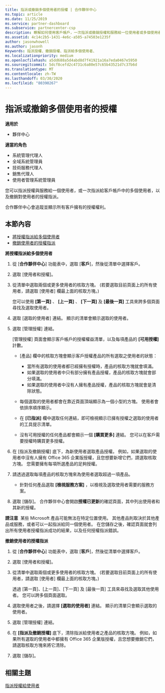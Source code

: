 ```yaml
---
title: 指派或撤銷多個使用者的授權 | 合作夥伴中心
ms.topic: article
ms.date: 11/25/2019
ms.service: partner-dashboard
ms.subservice: partnercenter-csp
description: 瞭解如何使用客戶帳戶，一次指派或撤銷授權和服務給一位使用者或多個使用者。
ms.assetid: 4c14c2b5-1431-4e6c-a505-a74503e1235f
author: jasonwhowell
ms.author: jasonh
Keywords: 指派授權、撤銷授權、指派給多個使用者、
ms.localizationpriority: medium
ms.openlocfilehash: a5dd688a5d4abd8d7f41921a16a7eda0467e5950
ms.sourcegitcommit: 5dcf8cefd2c4731c6a80e57c65b43521d7c37b6d
ms.translationtype: MT
ms.contentlocale: zh-TW
ms.lasthandoff: 03/30/2020
ms.locfileid: "80390267"
---
```

# <a name="assign-or-revoke-licenses-to-multiple-users"></a>指派或撤銷多個使用者的授權

**適用於**

- 夥伴中心

**適當的角色**

- 系統管理代理人
- 全域系統管理員
- 技術服務代理人
- 銷售代理人
- 使用者管理系統管理員

您可以指派授權與服務給一個使用者，或一次指派給客戶帳戶中的多個使用者，以及撤銷對使用者的授權指派。

合作夥伴中心會追蹤並顯示所有客戶擁有的授權權利。

## <a name="in-this-section"></a>本節內容


- [將授權指派給多個使用者](#assign-licenses-to-groups)
- [撤銷使用者的授權指派](#revoking-licenses)

<a href="" id="assign-licenses-to-groups"></a>
**將授權指派給多個使用者**

1. 從 [**合作夥伴中心**] 功能表中，選取 [**客戶**]，然後從清單中選擇客戶。

2. 選取 \[使用者和授權\]。

3. 從清單中選取兩個或更多使用者的核取方塊。 (若要選取目前頁面上的所有使用者，請選取 \[使用者\] 欄最上面的核取方塊。)

    您可以使用 **\[第一頁\]** 、 **\[上一頁\]** 、 **\[下一頁\]** 及 **\[最後一頁\]** 工具來跨多個頁面尋找及選取使用者。

4. 選取 \[選取的使用者\] 連結。 顯示的清單會顯示選取的使用者。

5. 選取 \[管理授權\] 連結。

    \[管理授權\] 頁面會顯示客戶帳戶的授權權益清單，以及每項產品的 **\[可用授權\]** 計數。

    -   \[產品\] 欄中的核取方塊會顯示客戶授權產品的所有選取之使用者的狀態：

        -   當所有選取的使用者都已經擁有授權時，產品的核取方塊就會填滿。
        -   如果選取的使用者中只有部分擁有產品授權，產品的核取方塊就會部分填滿。
        -   如果選取的使用者中沒有人擁有產品授權，產品的核取方塊就會是清除狀態。
    -   每個選取的使用者都會在靠近頁面頂端顯示為一個小型的方塊。 使用者會依排序順序顯示。

    -   在 **\[已指派\]** 欄中選取任何連結，即可檢視顯示已擁有授權之選取的使用者的工具提示清單。

    -   沒有可用授權的任何產品都會顯示一個 **\[購買更多\]** 連結。 您可以在客戶需要授權時購買更多授權。

6.  在 \[指派及撤銷授權\] 底下，為新使用者選取產品授權。 例如，如果選取的使用者中沒有人擁有 Office 365 企業版授權，且您想要新增它們，請選取核取方塊。 您需要擁有每項所選產品的足夠授權。

7. 請透過選取每項產品的核取方塊來為使用者選取超過一項產品。
    -   針對任何產品選取 **\[檢視服務方案\]** ，以檢視及選取使用者需要的服務方案。

8. 選取 [儲存]。 合作夥伴中心會開啟**授權已更新**的確認頁面，其中列出使用者和其新的授權。

**請注意**  某些 Microsoft 產品可能無法在特定位置使用。 其他產品則取決於其他產品或服務，或者可以一起指派給同一個使用者。 在您儲存之後，確認頁面就會列出所有使用者授權指派成功的結果，以及任何授權指派錯誤。


<a href="" id="revoking-licenses"></a>
**撤銷使用者的授權指派**

1. 從 [**合作夥伴中心**] 功能表中，選取 [**客戶**]，然後從清單中選擇客戶。

2. 選取 \[使用者和授權\]。

3. 從清單中選取兩個或更多使用者的核取方塊。 (若要選取目前頁面上的所有使用者，請選取 \[使用者\] 欄最上面的核取方塊。)

    透過 \[第一頁\]、\[上一頁\]、\[下一頁\] 及 \[最後一頁\] 工具來尋找及選取其他使用者。 您可以跨多個頁面選取。

4. 選取使用者之後，請選擇 **\[選取的使用者\]** 連結。 顯示的清單只會顯示選取的使用者。

5. 選取 \[管理授權\] 連結。

6. 在 **\[指派及撤銷授權\]** 底下，清除指派給使用者之產品的核取方塊。 例如，如果所有選取的使用者中都擁有 Office 365 企業版授權，且您想要撤銷它們，請選取核取方塊來將它清除。

7. 選取 [儲存]。

## <a name="related-topics"></a>相關主題

[指派授權給使用者](assign-licenses-to-users.md)